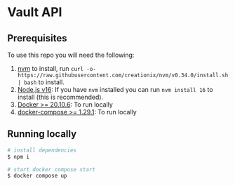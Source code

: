 # Vault API

## Prerequisites

To use this repo you will need the following:

1. [nvm][nvm] to install, run `curl -o- https://raw.githubusercontent.com/creationix/nvm/v0.34.0/install.sh | bash` to install.
1. [Node.js v16][nodejs]: If you have `nvm` installed you can run `nvm install 16` to install (this is recommended).
1. [Docker >= 20.10.6][docker]: To run locally
1. [docker-compose >= 1.29.1][dockercompose]: To run locally

## Running locally

```bash
# install dependencies
$ npm i

# start docker compose start
$ docker compose up
```

[nvm]: https://github.com/creationix/nvm#installation-and-update
[nodejs]: https://nodejs.org/
[docker]: https://docs.docker.com/get-docker/
[dockercompose]: https://docs.docker.com/compose/install/
